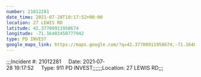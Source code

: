 ```yaml
---
number: 21012281
date_time: 2021-07-28T19:17:52+00:00
location: 27 LEWIS RD
latitude: 42.37780911958674
longitude: -71.16403450777942
type: PD INVEST
google_maps_link: https://maps.google.com/?q=42.37780911958674,-71.16403450777942
---
```


;;;Incident #: 21012281     Date: 2021‐07‐28 19:17:52     Type: 911 PD INVEST;;;;;;Location: 27 LEWIS RD;;;
